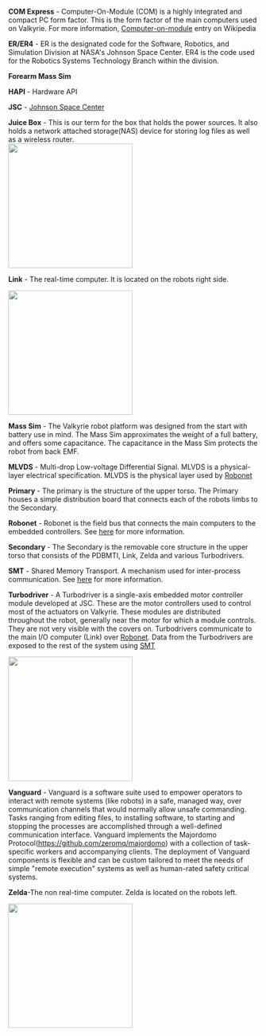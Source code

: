 **COM Express** - Computer-On-Module (COM) is a highly integrated and compact PC form factor.  This is the form factor of the main computers used on Valkyrie.  For more information, [Computer-on-module](https://en.wikipedia.org/wiki/Computer-on-module) entry on Wikipedia  

**ER/ER4** - ER is the designated code for the Software, Robotics, and Simulation Division at NASA's Johnson Space Center.  ER4 is the code used for the Robotics Systems Technology Branch within the division.  

**Forearm Mass Sim**

**HAPI** - Hardware API  

**JSC** - [Johnson Space Center](http://www.nasa.gov/centers/johnson/home/index.html)

**Juice Box** - This is our term for the box that holds the power sources. It also holds a network attached storage(NAS) device for storing log files as well as a wireless router.  
<img src="https://github.com/NASA-JSC-Robotics/valkyrie/wiki/images/JuiceBox.png" width="250">  

**Link** - The real-time computer. It is located on the robots right side.

<img src="https://github.com/NASA-JSC-Robotics/valkyrie/wiki/images/Link.png" width="250">

**Mass Sim** - The Valkyrie robot platform was designed from the start with battery use in mind. The Mass Sim approximates the weight of a full battery, and offers some capacitance. The capacitance in the Mass Sim protects the robot from back EMF.  

**MLVDS** - Multi-drop Low-voltage Differential Signal.  MLVDS is a physical-layer electrical specification.  MLVDS is the physical layer used by [Robonet](Robonet)  

**Primary** - The primary is the structure of the upper torso. The Primary houses a simple distribution board that connects each of the robots limbs to the Secondary.  

**Robonet** - Robonet is the field bus that connects the main computers to the embedded controllers.  See [here](Robonet) for more information.

**Secondary** - The Secondary is the removable core structure in the upper torso that consists of the PDBMTI, Link, Zelda and various Turbodrivers.  

**SMT** - Shared Memory Transport.  A mechanism used for inter-process communication.  See [here](Shared-Memory-Transport) for more information.

**Turbodriver** - A Turbodriver is a single-axis embedded motor controller module developed at JSC. These are the motor controllers used to control most of the actuators on Valkyrie. These modules are distributed throughout the robot, generally near the motor for which a module controls. They are not very visible with the covers on.  Turbodrivers communicate to the main I/O computer (Link) over [Robonet](Robonet).  Data from the Turbodrivers are exposed to the rest of the system using [SMT](Shared-Memory-Transport)

<img src="https://github.com/NASA-JSC-Robotics/valkyrie/wiki/images/Turbodriver.png" width="250">  

**Vanguard** - Vanguard is a software suite used to empower operators to interact with remote systems (like robots) in a safe, managed way, over communication channels that would normally allow unsafe commanding.  Tasks ranging from editing files, to installing software, to starting and stopping the processes are accomplished through a well-defined communication interface.  Vanguard implements the Majordomo Protocol(https://github.com/zeromq/majordomo) with a collection of task-specific workers and accompanying clients.  The deployment of Vanguard components is flexible and can be custom tailored to meet the needs of simple "remote execution" systems as well as human-rated safety critical systems.

**Zelda**-The non real-time computer. Zelda is located on the robots left.

<img src="https://github.com/NASA-JSC-Robotics/valkyrie/wiki/images/Zelda.png" width="250">
